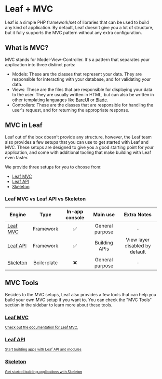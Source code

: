 <!-- markdownlint-disable no-inline-html -->

# Leaf + MVC

<script setup>
import VideoDocs from '/@theme/components/VideoDocs.vue'
</script>

Leaf is a simple PHP framework/set of libraries that can be used to build any kind of application. By default, Leaf doesn't give you a lot of structure, but it fully supports the MVC pattern without any extra configuration.

## What is MVC?

MVC stands for Model-View-Controller. It's a pattern that separates your application into three distinct parts:

- Models: These are the classes that represent your data. They are responsible for interacting with your database, and for validating your data.
- Views: These are the files that are responsible for displaying your data to the user. They are usually written in HTML, but can also be written in other templating languages like [BareUI](https://leafphp.dev/modules/views/bareui/) or [Blade](https://leafphp.dev/modules/views/blade/).
- Controllers: These are the classes that are responsible for handling the user's request, and for returning the appropriate response.

<VideoDocs
  title="New to MVC?"
  subject="What is MVC? Simple Explanation"
  description="If you're new to the MVC pattern, you can take a look at this video by Traversy Media that explains the MVC pattern, how it works and how it works in real-world applications."
  link="https://www.youtube.com/embed/pCvZtjoRq1I"
/>

## MVC in Leaf

Leaf out of the box doesn't provide any structure, however, the Leaf team also provides a few setups that you can use to get started with Leaf and MVC. These setups are designed to give you a good starting point for your application, and come with additional tooling that make building with Leaf even faster.

We provide three setups for you to choose from:

- [Leaf MVC](/docs/leafmvc/)
- [Leaf API](/docs/leafapi/)
- [Skeleton](/docs/sleleton/)

### Leaf MVC vs Leaf API vs Skeleton

| Engine                      |    Type     | In-app console |    Main use     |          Extra Notes           |
| --------------------------- | :---------: | :------------: | :-------------: | :----------------------------: |
| [Leaf MVC](/docs/leafmvc/)  |  Framework  |       ✅       | General purpose |               -                |
| [Leaf API](/docs/leafapi/)  |  Framework  |       ✅       |  Building APIs  | View layer disabled by default |
| [Skeleton](/docs/sleleton/) | Boilerplate |       ❌       | General purpose |               -                |

## MVC Tools

Besides to the MVC setups, Leaf also provides a few tools that can help you build your own MVC setup if you want to. You can check the "MVC Tools" section in the sidebar to learn more about these tools.

<div class="vt-box-container next-steps">
  <a class="vt-box" href="/docs/leafmvc/">
    <h3 class="next-steps-link">Leaf MVC</h3>
    <small class="next-steps-caption">Check out the documentation for Leaf MVC.</small>
  </a>
  <a class="vt-box" href="/docs/leafapi/">
    <h3 class="next-steps-link">Leaf API</h3>
    <small class="next-steps-caption">Start building apps with Leaf API and modules</small>
  </a>
  <a class="vt-box" href="/docs/sleleton/" target="_blank">
    <h3 class="next-steps-link">Skeleton</h3>
    <small class="next-steps-caption">Get started building applications with Skeleton</small>
  </a>
</div>
